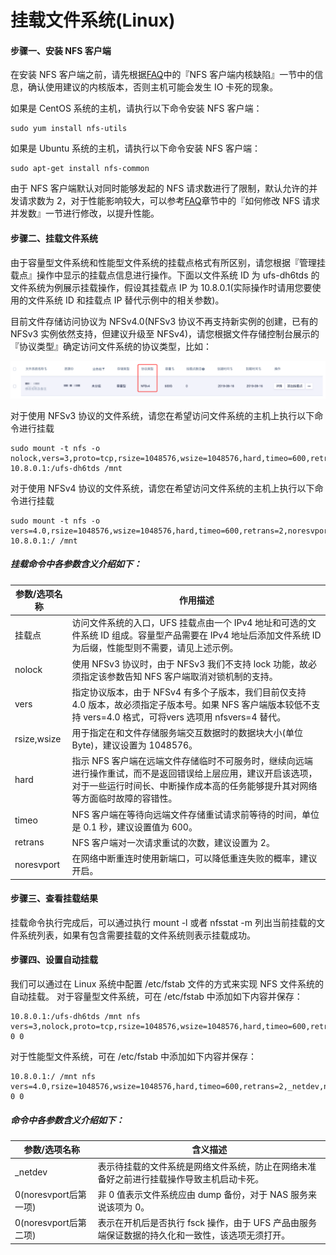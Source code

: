 

# 挂载文件系统(Linux)

#### 步骤一、安装 NFS 客户端

在安装 NFS 客户端之前，请先根据[FAQ](https://docs.ucloud.cn/storage_cdn/ufs/faq)中的『NFS 客户端内核缺陷』一节中的信息，确认使用建议的内核版本，否则主机可能会发生 IO 卡死的现象。

如果是 CentOS 系统的主机，请执行以下命令安装 NFS 客户端：

    sudo yum install nfs-utils

如果是 Ubuntu 系统的主机，请执行以下命令安装 NFS 客户端：

    sudo apt-get install nfs-common

由于 NFS 客户端默认对同时能够发起的 NFS 请求数进行了限制，默认允许的并发请求数为 2，对于性能影响较大，可以参考[FAQ](https://docs.ucloud.cn/storage_cdn/ufs/faq)章节中的『如何修改 NFS 请求并发数』一节进行修改，以提升性能。

#### 步骤二、挂载文件系统
由于容量型文件系统和性能型文件系统的挂载点格式有所区别，请您根据『管理挂载点』操作中显示的挂载点信息进行操作。下面以文件系统 ID 为 ufs-dh6tds 的文件系统为例展示挂载操作，假设其挂载点 IP 为 10.8.0.1(实际操作时请用您要使用的文件系统 ID 和挂载点 IP 替代示例中的相关参数)。

目前文件存储访问协议为 NFSv4.0(NFSv3 协议不再支持新实例的创建，已有的 NFSv3 实例依然支持，但建议升级至 NFSv4)，请您根据文件存储控制台展示的『协议类型』确定访问文件系统的协议类型，比如：

![](/images/image_mount_new.png)

对于使用 NFSv3 协议的文件系统，请您在希望访问文件系统的主机上执行以下命令进行挂载

    sudo mount -t nfs -o nolock,vers=3,proto=tcp,rsize=1048576,wsize=1048576,hard,timeo=600,retrans=2,noresvport 10.8.0.1:/ufs-dh6tds /mnt

对于使用 NFSv4 协议的文件系统，请您在希望访问文件系统的主机上执行以下命令进行挂载

    sudo mount -t nfs -o vers=4.0,rsize=1048576,wsize=1048576,hard,timeo=600,retrans=2,noresvport 10.8.0.1:/ /mnt

##### 挂载命令中各参数含义介绍如下：

|参数/选项名称          |作用描述     |
|---------|-----------------------------------------------------------------|
|挂载点	|访问文件系统的入口，UFS 挂载点由一个 IPv4 地址和可选的文件系统 ID 组成。容量型产品需要在 IPv4 地址后添加文件系统 ID 为后缀，性能型则不需要，请见上述示例。|
|nolock	|使用 NFSv3 协议时，由于 NFSv3 我们不支持 lock 功能，故必须指定该参数告知 NFS 客户端取消对锁机制的支持。|
|vers	|指定协议版本，由于 NFSv4 有多个子版本，我们目前仅支持 4.0 版本，故必须指定子版本号。如果 NFS 客户端版本较低不支持 vers=4.0 格式，可将vers 选项用 nfsvers=4 替代。|
|rsize,wsize	|用于指定在和文件存储服务端交互数据时的数据块大小(单位Byte)，建议设置为 1048576。|
|hard	|指示 NFS 客户端在远端文件存储临时不可服务时，继续向远端进行操作重试，而不是返回错误给上层应用，建议开启该选项，对于一些运行时间长、中断操作成本高的任务能够提升其对网络等方面临时故障的容错性。|
|timeo	|NFS 客户端在等待向远端文件存储重试请求前等待的时间，单位是 0.1 秒，建议设置值为 600。|
|retrans	|NFS 客户端对一次请求重试的次数，建议设置为 2。|
|noresvport	|在网络中断重连时使用新端口，可以降低重连失败的概率，建议开启。|

#### 步骤三、查看挂载结果
挂载命令执行完成后，可以通过执行 mount -l 或者 nfsstat -m 列出当前挂载的文件系统列表，如果有包含需要挂载的文件系统则表示挂载成功。

#### 步骤四、设置自动挂载
我们可以通过在 Linux 系统中配置 /etc/fstab 文件的方式来实现 NFS 文件系统的自动挂载。
对于容量型文件系统，可在 /etc/fstab 中添加如下内容并保存：

    10.8.0.1:/ufs-dh6tds /mnt nfs vers=3,nolock,proto=tcp,rsize=1048576,wsize=1048576,hard,timeo=600,retrans=2,_netdev,noresvport 0 0

对于性能型文件系统，可在 /etc/fstab 中添加如下内容并保存：

    10.8.0.1:/ /mnt nfs vers=4.0,rsize=1048576,wsize=1048576,hard,timeo=600,retrans=2,_netdev,noresvport 0 0

##### 命令中各参数含义介绍如下：
|参数/选项名称          |含义描述     |
|---------|-----------------------------------------------------------------|
|_netdev	|表示待挂载的文件系统是网络文件系统，防止在网络未准备好之前进行挂载操作导致主机启动卡死。|
|0(noresvport后第一项)	|非 0 值表示文件系统应由 dump 备份，对于 NAS 服务来说该项为 0。|
|0(noresvport后第二项)	|表示在开机后是否执行 fsck 操作，由于 UFS 产品由服务端保证数据的持久化和一致性，该选项无须打开。|


